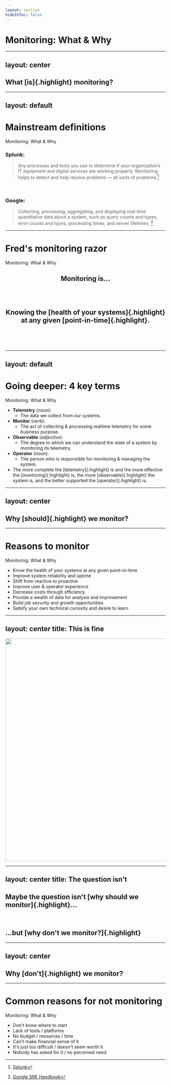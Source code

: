 ```yaml
---
layout: section
hideInToc: false
---
```


# Monitoring: What & Why

---
layout: center
---

<PresenterTimer :minutes="3" :seconds="0" />

## What [is]{.highlight} monitoring?

<!--
**INTERACTIVE**
-->


---
layout: default
---

<PresenterTimer :minutes="2" :seconds="0" />

# Mainstream definitions

Monitoring: What & Why

### Splunk:

> Any processes and tools you use to determine if your organization’s IT equipment and digital services are working properly. Monitoring helps to detect and help resolve problems — all sorts of problems.[^1]

<br/>

### Google:

> Collecting, processing, aggregating, and displaying real-time quantitative data about a system, such as query counts and types, error counts and types, processing times, and server lifetimes. [^2]


[^1]: [Splunk](https://www.splunk.com/en_us/resources/it-monitoring.html)

[^2]: [Google SRE Handbook](https://landing.google.com/sre/sre-book/chapters/monitoring-distributed-systems/)

---

<PresenterTimer :minutes="1" :seconds="0" />

# Fred's monitoring razor

Monitoring: What & Why

<Center>

  ## Monitoring is...
  <br />
  <br />

  <v-click> 
  
  ## Knowing the [health of your systems]{.highlight} at any given [point-in-time]{.highlight}.

  <br />

  </v-click>


  <br />
  <br />
  
</Center>

<!--
- [click]
- There are lots of other operational and data-related things that we may be able to do with monitoring technology, but at its core, monitoring AV is about system health over time. It's our one "must have".
- If a we can't answer the question "how are my systems doing right now or 3 hours ago", we don't meet the standard.
- ...but monitoring doesn't stand on its own. It's one piece of the puzzle 
- So let's put it into context with a few other key terms [click]
-->

---
layout: default
---

<PresenterTimer :minutes="2" :seconds="0" />

# Going deeper: 4 key terms

Monitoring: What & Why

<v-clicks depth="2">

- **Telemetry** (_noun_):
  - The data we collect from our systems.
- **Monitor** (_verb_):
  - The act of collecting & processing realtime telemetry for some business purpose.
- **Observable** (_adjective_):
  - The degree to which we can understand the state of a system by monitoring its telemetry.
- **Operator** (_noun_):
  - The person who is responsible for monitoring & managing the system.
- The more complete the [telemetry]{.highlight} is and the more effective the [monitoring]{.highlight} is, the more [observable]{.highlight} the system is, and the better supported the [operator]{.highlight} is.

</v-clicks>

<!--
[click] Telemetry: [click]
- Logs, metrics, and traces are all forms of telemetry data.
- It is the supporting pillar of observability and monitoring.
- The "WHAT"

[click] Monitoring: [click]
- Processing telemetry data to detect anomalies or predefined conditions.
- It's the "doing" part. The "HOW". 

[click] Observability: [click]
- A quality of your system that describes how well you understand its state from the outside. (ie "How well can we observe this?")
- The more complete the telemetry is, the more effective the monitoring is, the more "observable" the system is.
- Observability is the goal, telemetry and monitoring are the means.
- More a mindset than a toolset, empowering teams to answer any question through the collection and analysis of data
- The "WHY"

[click] Operator: [click]
- The person responsible for the function of the system and service.


- But enough on definitions. Let's talk about why we should monitor [click]
-->

---
layout: center
---

<PresenterTimer :minutes="3" :seconds="0" />

## Why [should]{.highlight} we monitor?

<!--
**INTERACTIVE**
-->


---

<PresenterTimer :minutes="1" :seconds="0" />

# Reasons to monitor

Monitoring: What & Why

<v-clicks>

- Know the health of your systems at any given point-in-time
- Improve system reliability and uptime
- Shift from reactive to proactive
- Improve user & operator experience
- Decrease costs through efficiency
- Provide a wealth of data for analysis and improvement
- Build job security and growth opportunities
- Satisfy your own technical curiosity and desire to learn

</v-clicks>

<!--
- [click] [click] [click] [click] [click] [click] [click]
- Any others that I forgot?
- But ultimately, for me...[click]
-->

---
layout: center
title: This is fine
---

<img src="/thisisfine.gif" width="700" >

<PresenterTimer :minutes="0" :seconds="30"/>

<!--
- This is what the typical day in the life of an AV operator tends to look like
- This sucks. It's not fun. It's not sustainable. It's not scalable. It's not good for your health or your career. 
- My #1 reason to help you implement monitoring is to avoid this.
- YOU should care about this is because it makes your life easier
- It's the difference between a good night's sleep and a 3am wake-up call
- It's the difference between a calm day at work and a fire drill
- Sometimes, it's the difference between keeping your job, and losing it
- Now, clearly there are dozens of really good reasons to monitor, so let's take that as a given. 
- Perhaps "why should we" isn't the right question [click]
-->


---
layout: center
title: The question isn't
---

<PresenterTimer :minutes="0" :seconds="10" />

## Maybe the question isn't [why should we monitor]{.highlight}...

<br />

<v-click>

## ...but [why don't we monitor?]{.highlight}

</v-click>

<!--
-
-->

---
layout: center
---

<PresenterTimer :minutes="3" :seconds="0" />

## Why [don't]{.highlight} we monitor?

<!--
- **INTERACTIVE**: Ask why they aren't monitoring before revealing the answers
-->

---

<PresenterTimer :minutes="1" :seconds="0" />

# Common reasons for not monitoring

Monitoring: What & Why

<v-clicks>

- Don't know where to start
- Lack of tools / platforms
- No budget / resources / time
- Can't make financial sense of it
- It's just too difficult / doesn't seem worth it
- Nobody has asked for it / no perceived need

</v-clicks>

<!--
- [click] [click] [click] [click] [click] [click]
- See if anyone has any suggestions
- Don't feel bad for any of these
- They are all common reasons I hear every day
- The fact is...[click]
-->
